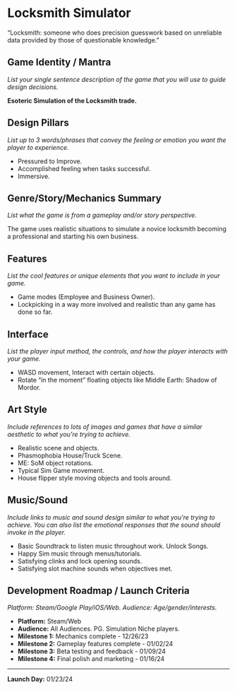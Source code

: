 
# Locksmith Simulator

“Locksmith: someone who does precision guesswork based on unreliable data provided by those of questionable knowledge.”

## Game Identity / Mantra

*List your single sentence description of the game that you will use to guide design decisions.*

**Esoteric Simulation of the Locksmith trade.**

## Design Pillars

*List up to 3 words/phrases that convey the feeling or emotion you want the player to experience.*

- Pressured to Improve.
- Accomplished feeling when tasks successful.
- Immersive.

## Genre/Story/Mechanics Summary

*List what the game is from a gameplay and/or story perspective.*

The game uses realistic situations to simulate a novice locksmith becoming a professional and starting his own business.

## Features

*List the cool features or unique elements that you want to include in your game.*

- Game modes (Employee and Business Owner).
- Lockpicking in a way more involved and realistic than any game has done so far.

## Interface

*List the player input method, the controls, and how the player interacts with your game.*

- WASD movement, Interact with certain objects.
- Rotate “in the moment” floating objects like Middle Earth: Shadow of Mordor.

## Art Style

*Include references to lots of images and games that have a similar aesthetic to what you're trying to achieve.*

- Realistic scene and objects.
- Phasmophobia House/Truck Scene.
- ME: SoM object rotations.
- Typical Sim Game movement.
- House flipper style moving objects and tools around.

## Music/Sound

*Include links to music and sound design similar to what you're trying to achieve. You can also list the emotional responses that the sound should invoke in the player.*

- Basic Soundtrack to listen music throughout work. Unlock Songs.
- Happy Sim music through menus/tutorials.
- Satisfying clinks and lock opening sounds.
- Satisfying slot machine sounds when objectives met.

## Development Roadmap / Launch Criteria

*Platform: Steam/Google Play/iOS/Web. Audience: Age/gender/interests.*

- **Platform:** Steam/Web
- **Audience:** All Audiences. PG. Simulation Niche players.
- **Milestone 1:** Mechanics complete - 12/26/23
- **Milestone 2:** Gameplay features complete - 01/02/24
- **Milestone 3:** Beta testing and feedback - 01/09/24
- **Milestone 4:** Final polish and marketing - 01/16/24

---

**Launch Day:** 01/23/24

